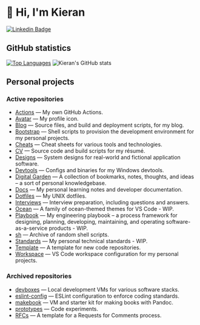 # 👋 Hi, I'm Kieran

[![Linkedin Badge](https://img.shields.io/badge/-kieranpotts-blue?style=flat-square&logo=Linkedin&logoColor=white&link=https://www.linkedin.com/in/kieranpotts/)](https://www.linkedin.com/in/kieranpotts/)

## GitHub statistics

[![Top Languages](https://github-readme-stats.vercel.app/api/top-langs/?username=kieranpotts&layout=donut&cache_seconds=86400&custom_title=Languages)](https://github.com/kieranpotts)
![Kieran's GitHub stats](https://github-readme-stats.vercel.app/api?username=kieranpotts&show_icons=true&hide_rank=true&cache_seconds=86400&custom_title=Activity)

## Personal projects

### Active repositories

- [Actions](https://github.com/kieranpotts/actions) — My own GitHub Actions.
- [Avatar](https://github.com/kieranpotts/avatar) — My profile icon.
- [Blog](https://github.com/kieranpotts/blog) — Source files, and build and deployment scripts, for my blog.
- [Bootstrap](https://github.com/kieranpotts/bootstrap) — Shell scripts to provision the development environment for my personal projects.
- [Cheats](https://github.com/kieranpotts/cheats) — Cheat sheets for various tools and technologies.
- [CV](https://github.com/kieranpotts/cv) — Source code and build scripts for my résumé.
- [Designs](https://github.com/kieranpotts/designs) — System designs for real-world and fictional application software.
- [Devtools](https://github.com/kieranpotts/devtools) — Configs and binaries for my Windows devtools.
- [Digital Garden](https://github.com/kieranpotts/garden) — A collection of bookmarks, notes, thoughts, and ideas – a sort of personal knowledgebase.
- [Docs](https://github.com/kieranpotts/docs) — My personal learning notes and developer documentation.
- [Dotfiles](https://github.com/kieranpotts/dotfiles) — My UNIX dotfiles.
- [Interviews](https://github.com/kieranpotts/interviews) — Interview preparation, including questions and answers.
- [Ocean](https://github.com/kieranpotts/ocean) — A family of ocean-themed themes for VS Code - WIP.
- [Playbook](https://github.com/kieranpotts/playbook) — My engineering playbook – a process framework for designing, planning, developing, maintaining, and operating software-as-a-service products - WIP.
- [sh](https://github.com/kieranpotts/sh) — Archive of random shell scripts.
- [Standards](https://github.com/kieranpotts/standards) — My personal technical standards - WIP.
- [Template](https://github.com/kieranpotts/template) — A template for new code repositories.
- [Workspace](https://github.com/kieranpotts/workspace) — VS Code workspace configuration for my personal projects.

### Archived repositories

- [devboxes](https://github.com/kieranpotts/devboxes) — Local development VMs for various software stacks.
- [eslint-config](https://github.com/kieranpotts/eslint-config) — ESLint configuration to enforce coding standards.
- [makebook](https://github.com/kieranpotts/makebook) — VM and starter kit for making books with Pandoc.
- [prototypes](https://github.com/kieranpotts/prototypes) — Code experiments.
- [RFCs](https://github.com/kieranpotts/rfcs) — A template for a Requests for Comments process.
